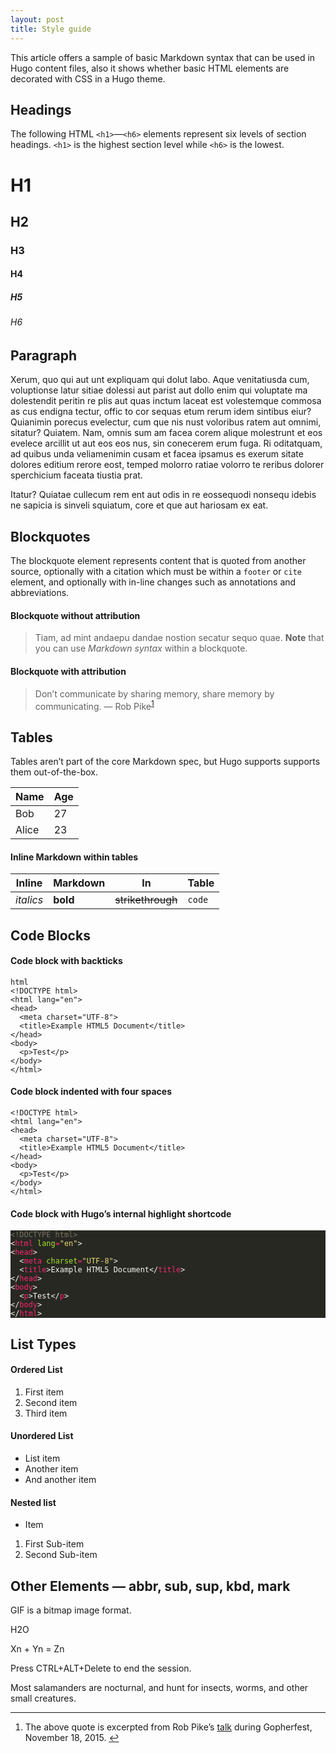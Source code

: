 ```yaml
---
layout: post
title: Style guide
---
```


<p>This article offers a sample of basic Markdown syntax that can be used in Hugo content files, also it shows whether basic HTML elements are decorated with CSS in a Hugo theme.</p>
<h2 id="headings">Headings</h2>
<p>The following HTML <code>&lt;h1&gt;</code>—<code>&lt;h6&gt;</code> elements represent six levels of section headings. <code>&lt;h1&gt;</code> is the highest section level while <code>&lt;h6&gt;</code> is the lowest.</p>
<h1 id="h1">H1</h1>
<h2 id="h2">H2</h2>
<h3 id="h3">H3</h3>
<h4 id="h4">H4</h4>
<h5 id="h5">H5</h5>
<h6 id="h6">H6</h6>
<h2 id="paragraph">Paragraph</h2>
<p>Xerum, quo qui aut unt expliquam qui dolut labo. Aque venitatiusda cum, voluptionse latur sitiae dolessi aut parist aut dollo enim qui voluptate ma dolestendit peritin re plis aut quas inctum laceat est volestemque commosa as cus endigna tectur, offic to cor sequas etum rerum idem sintibus eiur? Quianimin porecus evelectur, cum que nis nust voloribus ratem aut omnimi, sitatur? Quiatem. Nam, omnis sum am facea corem alique molestrunt et eos evelece arcillit ut aut eos eos nus, sin conecerem erum fuga. Ri oditatquam, ad quibus unda veliamenimin cusam et facea ipsamus es exerum sitate dolores editium rerore eost, temped molorro ratiae volorro te reribus dolorer sperchicium faceata tiustia prat.</p>
<p>Itatur? Quiatae cullecum rem ent aut odis in re eossequodi nonsequ idebis ne sapicia is sinveli squiatum, core et que aut hariosam ex eat.</p>
<h2 id="blockquotes">Blockquotes</h2>
<p>The blockquote element represents content that is quoted from another source, optionally with a citation which must be within a <code>footer</code> or <code>cite</code> element, and optionally with in-line changes such as annotations and abbreviations.</p>
<h4 id="blockquote-without-attribution">Blockquote without attribution</h4>
<blockquote>
<p>Tiam, ad mint andaepu dandae nostion secatur sequo quae.
<strong>Note</strong> that you can use <em>Markdown syntax</em> within a blockquote.</p>
</blockquote>
<h4 id="blockquote-with-attribution">Blockquote with attribution</h4>
<blockquote>
<p>Don&rsquo;t communicate by sharing memory, share memory by communicating.<!-- raw HTML omitted -->
— <!-- raw HTML omitted -->Rob Pike<sup id="fnref:1"><a href="#fn:1" class="footnote-ref" role="doc-noteref">1</a></sup><!-- raw HTML omitted --></p>
</blockquote>
<h2 id="tables">Tables</h2>
<p>Tables aren&rsquo;t part of the core Markdown spec, but Hugo supports supports them out-of-the-box.</p>
<table>
<thead>
<tr>
<th>Name</th>
<th>Age</th>
</tr>
</thead>
<tbody>
<tr>
<td>Bob</td>
<td>27</td>
</tr>
<tr>
<td>Alice</td>
<td>23</td>
</tr>
</tbody>
</table>
<h4 id="inline-markdown-within-tables">Inline Markdown within tables</h4>
<table>
<thead>
<tr>
<th>Inline   </th>
<th>Markdown   </th>
<th>In   </th>
<th>Table</th>
</tr>
</thead>
<tbody>
<tr>
<td><em>italics</em></td>
<td><strong>bold</strong></td>
<td><del>strikethrough</del>   </td>
<td><code>code</code></td>
</tr>
</tbody>
</table>
<h2 id="code-blocks">Code Blocks</h2>
<h4 id="code-block-with-backticks">Code block with backticks</h4>
<pre><code>html
&lt;!DOCTYPE html&gt;
&lt;html lang=&quot;en&quot;&gt;
&lt;head&gt;
  &lt;meta charset=&quot;UTF-8&quot;&gt;
  &lt;title&gt;Example HTML5 Document&lt;/title&gt;
&lt;/head&gt;
&lt;body&gt;
  &lt;p&gt;Test&lt;/p&gt;
&lt;/body&gt;
&lt;/html&gt;
</code></pre><h4 id="code-block-indented-with-four-spaces">Code block indented with four spaces</h4>
<pre><code>&lt;!DOCTYPE html&gt;
&lt;html lang=&quot;en&quot;&gt;
&lt;head&gt;
  &lt;meta charset=&quot;UTF-8&quot;&gt;
  &lt;title&gt;Example HTML5 Document&lt;/title&gt;
&lt;/head&gt;
&lt;body&gt;
  &lt;p&gt;Test&lt;/p&gt;
&lt;/body&gt;
&lt;/html&gt;
</code></pre>
<h4 id="code-block-with-hugos-internal-highlight-shortcode">Code block with Hugo&rsquo;s internal highlight shortcode</h4>
<div class="highlight"><pre style="color:#f8f8f2;background-color:#272822;-moz-tab-size:4;-o-tab-size:4;tab-size:4"><code class="language-html" data-lang="html"><span style="color:#75715e">&lt;!DOCTYPE html&gt;</span>
&lt;<span style="color:#f92672">html</span> <span style="color:#a6e22e">lang</span><span style="color:#f92672">=</span><span style="color:#e6db74">&#34;en&#34;</span>&gt;
&lt;<span style="color:#f92672">head</span>&gt;
  &lt;<span style="color:#f92672">meta</span> <span style="color:#a6e22e">charset</span><span style="color:#f92672">=</span><span style="color:#e6db74">&#34;UTF-8&#34;</span>&gt;
  &lt;<span style="color:#f92672">title</span>&gt;Example HTML5 Document&lt;/<span style="color:#f92672">title</span>&gt;
&lt;/<span style="color:#f92672">head</span>&gt;
&lt;<span style="color:#f92672">body</span>&gt;
  &lt;<span style="color:#f92672">p</span>&gt;Test&lt;/<span style="color:#f92672">p</span>&gt;
&lt;/<span style="color:#f92672">body</span>&gt;
&lt;/<span style="color:#f92672">html</span>&gt;</code></pre></div>
<h2 id="list-types">List Types</h2>
<h4 id="ordered-list">Ordered List</h4>
<ol>
<li>First item</li>
<li>Second item</li>
<li>Third item</li>
</ol>
<h4 id="unordered-list">Unordered List</h4>
<ul>
<li>List item</li>
<li>Another item</li>
<li>And another item</li>
</ul>
<h4 id="nested-list">Nested list</h4>
<ul>
<li>Item</li>
</ul>
<ol>
<li>First Sub-item</li>
<li>Second Sub-item</li>
</ol>
<h2 id="other-elements--abbr-sub-sup-kbd-mark">Other Elements — abbr, sub, sup, kbd, mark</h2>
<p><!-- raw HTML omitted -->GIF<!-- raw HTML omitted --> is a bitmap image format.</p>
<p>H<!-- raw HTML omitted -->2<!-- raw HTML omitted -->O</p>
<p>X<!-- raw HTML omitted -->n<!-- raw HTML omitted --> + Y<!-- raw HTML omitted -->n<!-- raw HTML omitted --> = Z<!-- raw HTML omitted -->n<!-- raw HTML omitted --></p>
<p>Press <!-- raw HTML omitted --><!-- raw HTML omitted -->CTRL<!-- raw HTML omitted -->+<!-- raw HTML omitted -->ALT<!-- raw HTML omitted -->+<!-- raw HTML omitted -->Delete<!-- raw HTML omitted --><!-- raw HTML omitted --> to end the session.</p>
<p>Most <!-- raw HTML omitted -->salamanders<!-- raw HTML omitted --> are nocturnal, and hunt for insects, worms, and other small creatures.</p>
<section class="footnotes" role="doc-endnotes">
<hr>
<ol>
<li id="fn:1" role="doc-endnote">
<p>The above quote is excerpted from Rob Pike&rsquo;s <a href="https://www.youtube.com/watch?v=PAAkCSZUG1c">talk</a> during Gopherfest, November 18, 2015. <a href="#fnref:1" class="footnote-backref" role="doc-backlink">&#x21a9;&#xfe0e;</a></p>
</li>
</ol>

